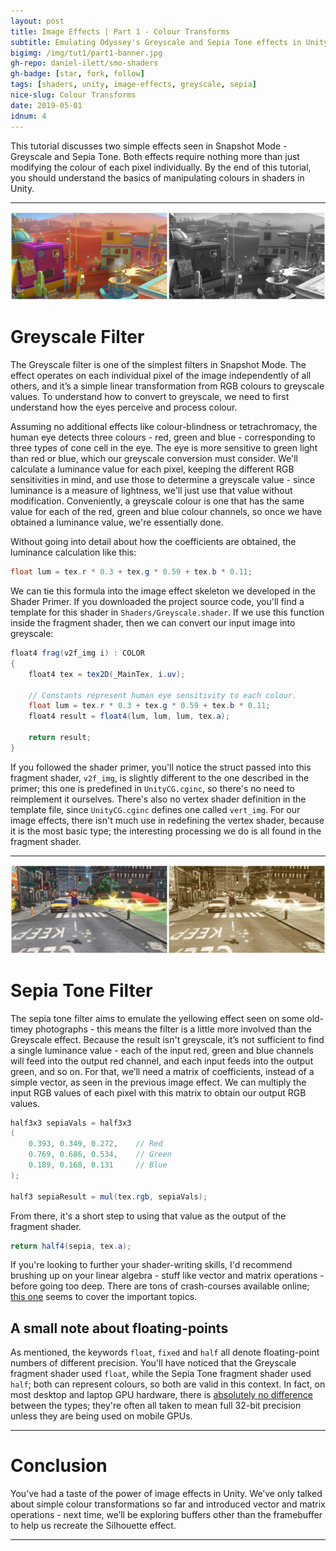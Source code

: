 ```yaml
---
layout: post
title: Image Effects | Part 1 - Colour Transforms
subtitle: Emulating Odyssey's Greyscale and Sepia Tone effects in Unity
bigimg: /img/tut1/part1-banner.jpg
gh-repo: daniel-ilett/smo-shaders
gh-badge: [star, fork, follow]
tags: [shaders, unity, image-effects, greyscale, sepia]
nice-slug: Colour Transforms
date: 2019-05-01
idnum: 4
---
```


This tutorial discusses two simple effects seen in Snapshot Mode - Greyscale and Sepia Tone. Both effects require nothing more than just modifying the colour of each pixel individually. By the end of this tutorial, you should understand the basics of manipulating colours in shaders in Unity.

<hr/>

![Greyscale Filter](/img/tut1/part1-greyscale.jpg)

# Greyscale Filter

The Greyscale filter is one of the simplest filters in Snapshot Mode. The effect operates on each individual pixel of the image independently of all others, and it’s a simple linear transformation from RGB colours to greyscale values. To understand how to convert to greyscale, we need to first understand how the eyes perceive and process colour.

Assuming no additional effects like colour-blindness or tetrachromacy, the human eye detects three colours - red, green and blue - corresponding to three types of cone cell in the eye. The eye is more sensitive to green light than red or blue, which our greyscale conversion must consider. We'll calculate a luminance value for each pixel, keeping the different RGB sensitivities in mind, and use those to determine a greyscale value - since luminance is a measure of lightness, we'll just use that value without modification. Conveniently, a greyscale colour is one that has the same value for each of the red, green and blue colour channels, so once we have obtained a luminance value, we're essentially done.

Without going into detail about how the coefficients are obtained, the luminance calculation like this:

~~~glsl
float lum = tex.r * 0.3 + tex.g * 0.59 + tex.b * 0.11;
~~~

We can tie this formula into the image effect skeleton we developed in the Shader Primer. If you downloaded the project source code, you'll find a template for this shader in `Shaders/Greyscale.shader`. If we use this function inside the fragment shader, then we can convert our input image into greyscale:

~~~glsl
float4 frag(v2f_img i) : COLOR
{
    float4 tex = tex2D(_MainTex, i.uv);

    // Constants represent human eye sensitivity to each colour.
    float lum = tex.r * 0.3 + tex.g * 0.59 + tex.b * 0.11;
    float4 result = float4(lum, lum, lum, tex.a);

    return result;
}
~~~

If you followed the shader primer, you'll notice the struct passed into this fragment shader, `v2f_img`, is slightly different to the one described in the primer; this one is predefined in `UnityCG.cginc`, so there's no need to reimplement it ourselves. There's also no vertex shader definition in the template file, since `UnityCG.cginc` defines one called `vert_img`. For our image effects, there isn't much use in redefining the vertex shader, because it is the most basic type; the interesting processing we do is all found in the fragment shader.

<hr/>

![Sepia-tone Filter](/img/tut1/part1-sepia.jpg)

# Sepia Tone Filter

The sepia tone filter aims to emulate the yellowing effect seen on some old-timey photographs - this means the filter is a little more involved than the Greyscale effect. Because the result isn't greyscale, it’s not sufficient to find a single luminance value - each of the input red, green and blue channels will feed into the output red channel, and each input feeds into the output green, and so on. For that, we’ll need a matrix of coefficients, instead of a simple vector, as seen in the previous image effect. We can multiply the input RGB values of each pixel with this matrix to obtain our output RGB values.

~~~glsl
half3x3 sepiaVals = half3x3
(
    0.393, 0.349, 0.272,    // Red
    0.769, 0.686, 0.534,    // Green
    0.189, 0.168, 0.131     // Blue
);

half3 sepiaResult = mul(tex.rgb, sepiaVals);
~~~

From there, it's a short step to using that value as the output of the fragment shader.

~~~glsl
return half4(sepia, tex.a);
~~~

If you're looking to further your shader-writing skills, I'd recommend brushing up on your linear algebra - stuff like vector and matrix operations - before going too deep. There are tons of crash-courses available online; [this one](http://metalbyexample.com/linear-algebra/) seems to cover the important topics.

## A small note about floating-points

As mentioned, the keywords `float`, `fixed` and `half` all denote floating-point numbers of different precision. You'll have noticed that the Greyscale fragment shader used `float`, while the Sepia Tone fragment shader used `half`; both can represent colours, so both are valid in this context. In fact, on most desktop and laptop GPU hardware, there is [absolutely no difference](https://docs.unity3d.com/Manual/SL-DataTypesAndPrecision.html) between the types; they're often all taken to mean full 32-bit precision unless they are being used on mobile GPUs.

<hr/>

# Conclusion

You’ve had a taste of the power of image effects in Unity. We’ve only talked about simple colour transformations so far and introduced vector and matrix operations - next time, we’ll be exploring buffers other than the framebuffer to help us recreate the Silhouette effect.

<hr/>
